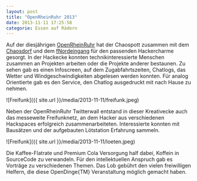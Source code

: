```yaml
---
layout: post
title: "OpenRheinRuhr 2013"
date: 2013-11-11 17:25:58
categorie: Essen auf Rädern
---
```

Auf der diesjährigen [OpenRheinRuhr](http://www.openrheinruhr.de) hat der Chaospott zusammen mit dem [Chaosdorf](http://chaosdorf.de) und dem [fNordeingang](https://fnordeingang.de) für den passenden Hackercharme gesorgt. In der Hackecke konnten technikinteressierte Menschen zusammen an Projekten arbeiten oder die Projekte anderer bestaunen. Zu sehen gab es einen Infoscreen, auf dem Zugabfahrtszeiten, Chatlogs, das Wetter und Windgeschwindigkeiten abgelesen werden konnten. Für analog Orientierte gab es den Service, den Chatlog ausgedruckt mit nach Hause zu nehmen. 

![Freifunk]({{ site.url }}/media/2013-11-11/freifunk.jpeg)

Neben der OpenRheinRuhr Twitterwall entstand in dieser Kreativecke auch das messeweite Freifunknetz, an dem Hacker aus verschiedenen Hackspaces erfolgreich zusammenarbeiteten. Interessierte konnten mit Bausätzen und der aufgebauten Lötstation Erfahrung sammeln.

![Freifunk]({{ site.url }}/media/2013-11-11/loeten.jpeg)

Die Kaffee-Flatrate und Premium Cola Versorgung half dabei, Koffein in SourceCode zu verwandeln. Für den intellektuellen Anspruch gab es Vorträge zu verschiedenen Themen. Das Lob gebührt den vielen freiwilligen Helfern, die diese OpenDinge{TM} Veranstaltung möglich gemacht haben.
